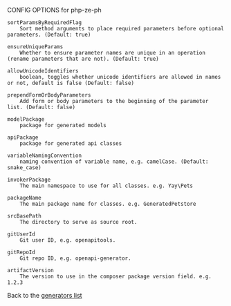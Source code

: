 
CONFIG OPTIONS for php-ze-ph

	sortParamsByRequiredFlag
	    Sort method arguments to place required parameters before optional parameters. (Default: true)

	ensureUniqueParams
	    Whether to ensure parameter names are unique in an operation (rename parameters that are not). (Default: true)

	allowUnicodeIdentifiers
	    boolean, toggles whether unicode identifiers are allowed in names or not, default is false (Default: false)

	prependFormOrBodyParameters
	    Add form or body parameters to the beginning of the parameter list. (Default: false)

	modelPackage
	    package for generated models

	apiPackage
	    package for generated api classes

	variableNamingConvention
	    naming convention of variable name, e.g. camelCase. (Default: snake_case)

	invokerPackage
	    The main namespace to use for all classes. e.g. Yay\Pets

	packageName
	    The main package name for classes. e.g. GeneratedPetstore

	srcBasePath
	    The directory to serve as source root.

	gitUserId
	    Git user ID, e.g. openapitools.

	gitRepoId
	    Git repo ID, e.g. openapi-generator.

	artifactVersion
	    The version to use in the composer package version field. e.g. 1.2.3

Back to the [generators list](README.md)
